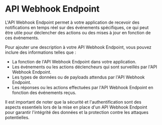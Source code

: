 # API Webhook Endpoint

L'API Webhook Endpoint permet à votre application de recevoir des notifications en temps réel sur des événements spécifiques, ce qui peut être utile pour déclencher des actions ou des mises à jour en fonction de ces événements.

Pour ajouter une description à votre API Webhook Endpoint, vous pouvez inclure des informations telles que :

- La fonction de l'API Webhook Endpoint dans votre application.
- Les événements ou les actions déclencheurs qui sont surveillés par l'API Webhook Endpoint.
- Les types de données ou de payloads attendus par l'API Webhook Endpoint.
- Les réponses ou les actions effectuées par l'API Webhook Endpoint en fonction des événements reçus.

Il est important de noter que la sécurité et l'authentification sont des aspects essentiels lors de la mise en place d'un API Webhook Endpoint pour garantir l'intégrité des données et la protection contre les attaques potentielles.
